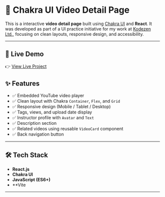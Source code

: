 # 🎥 Chakra UI Video Detail Page

This is a  interactive **video detail page** built using [Chakra UI](https://chakra-ui.com) and **React**. It was developed as part of a UI practice initiative for my work at [Kodezen Ltd.](https://kodezen.com), focusing on clean layouts, responsive design, and accessibility.

---

## 🔗 Live Demo

👉 [View Live Project](https://practices-chakra-ui.vercel.app/)


## ✨ Features

- ✅ Embedded YouTube video player
- ✅ Clean layout with Chakra `Container`, `Flex`, and `Grid`
- ✅ Responsive design (Mobile / Tablet / Desktop)
- ✅ Tags, views, and upload date display
- ✅ Instructor profile with `Avatar` and `Text`
- ✅ Description section
- ✅ Related videos using reusable `VideoCard` component
- ✅ Back navigation button

---

## 🛠️ Tech Stack

- **React.js**
- **Chakra UI**
- **JavaScript (ES6+)**
- **Vite

---



